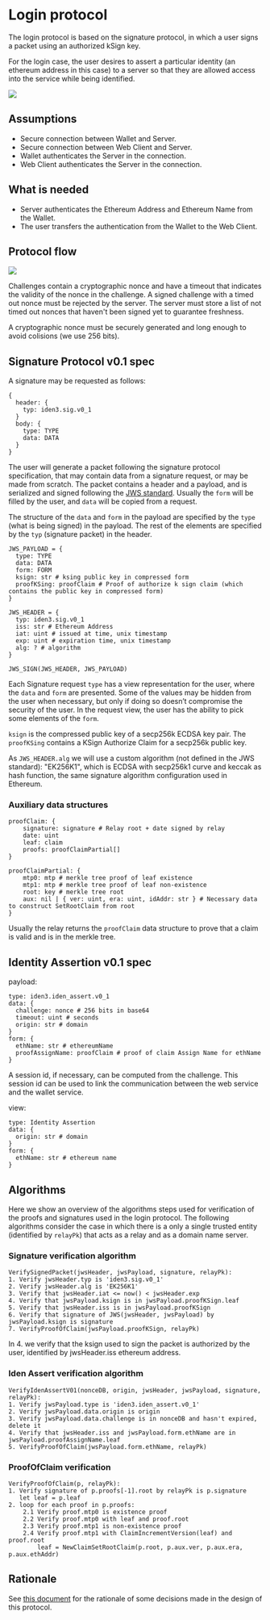 # Login protocol

The login protocol is based on the signature protocol, in which a user signs a
packet using an authorized kSign key.

For the login case, the user desires to assert a particular identity (an
ethereum address in this case) to a server so that they are allowed access into
the service while being identified.

![](login_overview.png)

## Assumptions

- Secure connection between Wallet and Server.
- Secure connection between Web Client and Server.
- Wallet authenticates the Server in the connection.
- Web Client authenticates the Server in the connection.

## What is needed

- Server authenticates the Ethereum Address and Ethereum Name from the Wallet.
- The user transfers the authentication from the Wallet to the Web Client.

## Protocol flow

![](login_flow.png)

Challenges contain a cryptographic nonce and have a timeout that indicates the
validity of the nonce in the challenge.  A signed challenge with a timed out
nonce must be rejected by the server.  The server must store a list of not
timed out nonces that haven't been signed yet to guarantee freshness.

A cryptographic nonce must be securely generated and long enough to avoid
colisions (we use 256 bits).

## Signature Protocol v0.1 spec

A signature may be requested as follows:
```
{
  header: {
    typ: iden3.sig.v0_1
  }
  body: {
    type: TYPE
    data: DATA
  }
}
```

The user will generate a packet following the signature protocol specification,
that may contain data from a signature request, or may be made from scratch.
The packet contains a header and a payload, and is serialized and signed
following the [JWS standard](https://tools.ietf.org/html/rfc7515).  Usually the
`form` will be filled by the user, and `data` will be copied from a request.

The structure of the `data` and `form` in the payload are specified by the
`type` (what is being signed) in the payload.  The rest of the elements are
specified by the `typ` (signature packet) in the header.

```
JWS_PAYLOAD = {
  type: TYPE
  data: DATA
  form: FORM
  ksign: str # ksing public key in compressed form
  proofKSing: proofClaim # Proof of authorize k sign claim (which contains the public key in compressed form)
}

JWS_HEADER = {
  typ: iden3.sig.v0_1
  iss: str # Ethereum Address
  iat: uint # issued at time, unix timestamp
  exp: uint # expiration time, unix timestamp
  alg: ? # algorithm
}

JWS_SIGN(JWS_HEADER, JWS_PAYLOAD)
```

Each Signature request `type` has a view representation for the user, where the
`data` and `form` are presented. Some of the values may be hidden from the user
when necessary, but only if doing so doesn’t compromise the security of the
user. In the request view, the user has the ability to pick some elements of
the `form`.

`ksign` is the compressed public key of a secp256k ECDSA key pair. The
`proofKSing` contains a KSign Authorize Claim for a secp256k public key.

As `JWS_HEADER.alg` we will use a custom algorithm (not defined in the JWS
standard): "EK256K1", which is ECDSA with secp256k1 curve and keccak as hash
function, the same signature algorithm configuration used in Ethereum.

### Auxiliary data structures

```
proofClaim: {
    signature: signature # Relay root + date signed by relay
    date: uint
    leaf: claim
    proofs: proofClaimPartial[]
}

proofClaimPartial: {
    mtp0: mtp # merkle tree proof of leaf existence
    mtp1: mtp # merkle tree proof of leaf non-existence
    root: key # merkle tree root
    aux: nil | { ver: uint, era: uint, idAddr: str } # Necessary data to construct SetRootClaim from root
}
```

Usually the relay returns the `proofClaim` data structure to prove that a claim
is valid and is in the merkle tree.

## Identity Assertion v0.1 spec

payload:
```
type: iden3.iden_assert.v0_1
data: {
  challenge: nonce # 256 bits in base64
  timeout: uint # seconds
  origin: str # domain
}
form: {
  ethName: str # ethereumName
  proofAssignName: proofClaim # proof of claim Assign Name for ethName
}
```

A session id, if necessary, can be computed from the challenge.  This session
id can be used to link the communication between the web service and the wallet service.

view:
```
type: Identity Assertion
data: {
  origin: str # domain
}
form: {
  ethName: str # ethereum name
}
```

## Algorithms

Here we show an overview of the algorithms steps used for verification of the
proofs and signatures used in the login protocol.  The following algorithms
consider the case in which there is a only a single trusted entity (identified
by `relayPk`) that acts as a relay and as a domain name server.

### Signature verification algorithm
```
VerifySignedPacket(jwsHeader, jwsPayload, signature, relayPk):
1. Verify jwsHeader.typ is 'iden3.sig.v0_1'
2. Verify jwsHeader.alg is 'EK256K1'
3. Verify that jwsHeader.iat <= now() < jwsHeader.exp 
4. Verify that jwsPayload.ksign is in jwsPayload.proofKSign.leaf
5. Verify that jwsHeader.iss is in jwsPayload.proofKSign
6. Verify that signature of JWS(jwsHeader, jwsPayload) by jwsPayload.ksign is signature
7. VerifyProofOfClaim(jwsPayload.proofKSign, relayPk)
```

In 4. we verify that the ksign used to sign the packet is authorized by the user, identified by jwsHeader.iss ethereum address.

### Iden Assert verification algorithm
```
VerifyIdenAssertV01(nonceDB, origin, jwsHeader, jwsPayload, signature, relayPk):
1. Verify jwsPayload.type is 'iden3.iden_assert.v0_1'
2. Verify jwsPayload.data.origin is origin
3. Verify jwsPayload.data.challenge is in nonceDB and hasn't expired, delete it
4. Verify that jwsHeader.iss and jwsPayload.form.ethName are in jwsPayload.proofAssignName.leaf
5. VerifyProofOfClaim(jwsPayload.form.ethName, relayPk)
```

### ProofOfClaim verification
```
VerifyProofOfClaim(p, relayPk):
1. Verify signature of p.proofs[-1].root by relayPk is p.signature
   let leaf = p.leaf
2. loop for each proof in p.proofs:
    2.1 Verify proof.mtp0 is existence proof
    2.2 Verify proof.mtp0 with leaf and proof.root
    2.3 Verify proof.mtp1 is non-existence proof
    2.4 Verify proof.mtp1 with ClaimIncrementVersion(leaf) and proof.root
        leaf = NewClaimSetRootClaim(p.root, p.aux.ver, p.aux.era, p.aux.ethAddr)
```

## Rationale

See [this document](login_spec_rationale.md) for the rationale of some decisions made in the design of this protocol.
